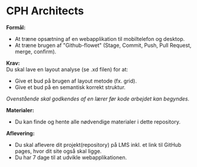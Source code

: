 # CPH Architects

__Formål:__ 
* At træne opsætning af en webapplikation til mobiltelefon og desktop.
* At træne brugen af "Github-flowet" (Stage, Commit, Push, Pull Request, merge, confirm).

__Krav:__  
Du skal lave en layout analyse (se .xd filen) for at:
* Give et bud på brugen af layout metode (fx. grid).
* Give et bud på en semantisk korrekt struktur.  

*Ovenstående skal godkendes af en lærer før kode arbejdet kan begyndes.*

__Materialer:__
* Du kan finde og hente alle nødvendige materialer i dette repository.


__Aflevering:__
* Du skal aflevere dit projekt(repository) på LMS inkl. et link til GitHub pages, hvor dit site også skal ligge.
* Du har 7 dage til at udvikle webapplikationen.







      
